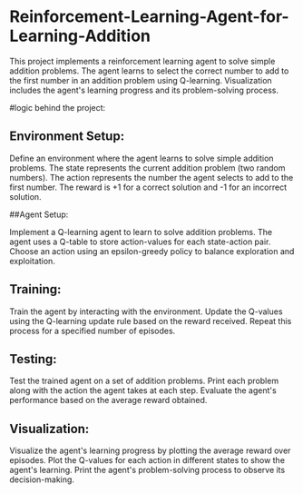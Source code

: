 # Reinforcement-Learning-Agent-for-Learning-Addition
This project implements a reinforcement learning agent to solve simple addition problems. The agent learns to select the correct number to add to the first number in an addition problem using Q-learning. Visualization includes the agent's learning progress and its problem-solving process.

#logic behind the project:

## Environment Setup:

Define an environment where the agent learns to solve simple addition problems.
The state represents the current addition problem (two random numbers).
The action represents the number the agent selects to add to the first number.
The reward is +1 for a correct solution and -1 for an incorrect solution.

##Agent Setup:

Implement a Q-learning agent to learn to solve addition problems.
The agent uses a Q-table to store action-values for each state-action pair.
Choose an action using an epsilon-greedy policy to balance exploration and exploitation.

## Training:
Train the agent by interacting with the environment.
Update the Q-values using the Q-learning update rule based on the reward received.
Repeat this process for a specified number of episodes.

## Testing:

Test the trained agent on a set of addition problems.
Print each problem along with the action the agent takes at each step.
Evaluate the agent's performance based on the average reward obtained.

## Visualization:

Visualize the agent's learning progress by plotting the average reward over episodes.
Plot the Q-values for each action in different states to show the agent's learning.
Print the agent's problem-solving process to observe its decision-making.
